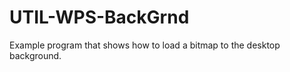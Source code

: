 UTIL-WPS-BackGrnd
=================

Example program that shows how to load a bitmap to the desktop background.

